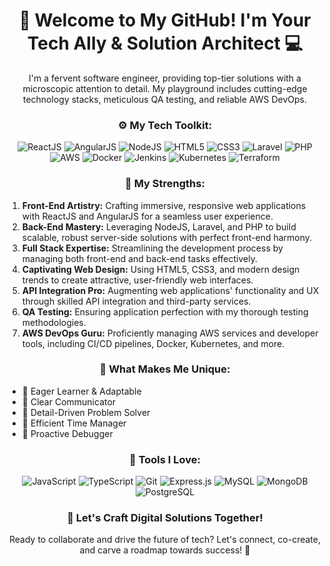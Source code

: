 <h1 align="center">🌟 Welcome to My GitHub! I'm Your Tech Ally & Solution Architect 💻</h1>

<p align="center">
  I'm a fervent software engineer, providing top-tier solutions with a microscopic attention to detail. My playground includes cutting-edge technology stacks, meticulous QA testing, and reliable AWS DevOps.
</p>

<h3 align="center">⚙️ My Tech Toolkit:</h3>

<p align="center">
  <img src="https://img.shields.io/badge/-ReactJs-61DAFB?logo=react&logoColor=white&style=for-the-badge" alt="ReactJS"/> 
  <img src="https://img.shields.io/badge/-AngularJS-E23237?logo=angular&logoColor=white&style=for-the-badge" alt="AngularJS"/>
  <img src="https://img.shields.io/badge/-NodeJS-339933?logo=node.js&logoColor=white&style=for-the-badge" alt="NodeJS"/>
  <img src="https://img.shields.io/badge/-HTML5-E34F26?logo=html5&logoColor=white&style=for-the-badge" alt="HTML5"/>
  <img src="https://img.shields.io/badge/-CSS3-1572B6?logo=css3&logoColor=white&style=for-the-badge" alt="CSS3"/>
  <img src="https://img.shields.io/badge/-Laravel-FF2D20?logo=laravel&logoColor=white&style=for-the-badge" alt="Laravel"/>
  <img src="https://img.shields.io/badge/-PHP-777BB4?logo=php&logoColor=white&style=for-the-badge" alt="PHP"/>
  <img src="https://img.shields.io/badge/-AWS-232F3E?logo=amazon-aws&logoColor=white&style=for-the-badge" alt="AWS"/>
  <img src="https://img.shields.io/badge/-Docker-2496ED?logo=docker&logoColor=white&style=for-the-badge" alt="Docker"/>
  <img src="https://img.shields.io/badge/-Jenkins-D24939?logo=jenkins&logoColor=white&style=for-the-badge" alt="Jenkins"/>
  <img src="https://img.shields.io/badge/-Kubernetes-326CE5?logo=kubernetes&logoColor=white&style=for-the-badge" alt="Kubernetes"/>
  <img src="https://img.shields.io/badge/-Terraform-623CE4?logo=terraform&logoColor=white&style=for-the-badge" alt="Terraform"/>
</p>

<h3 align="center">🎯 My Strengths:</h3>

1. **Front-End Artistry:** Crafting immersive, responsive web applications with ReactJS and AngularJS for a seamless user experience.
2. **Back-End Mastery:** Leveraging NodeJS, Laravel, and PHP to build scalable, robust server-side solutions with perfect front-end harmony.
3. **Full Stack Expertise:** Streamlining the development process by managing both front-end and back-end tasks effectively.
4. **Captivating Web Design:** Using HTML5, CSS3, and modern design trends to create attractive, user-friendly web interfaces.
5. **API Integration Pro:** Augmenting web applications' functionality and UX through skilled API integration and third-party services.
6. **QA Testing:** Ensuring application perfection with my thorough testing methodologies.
7. **AWS DevOps Guru:** Proficiently managing AWS services and developer tools, including CI/CD pipelines, Docker, Kubernetes, and more.

<h3 align="center">📌 What Makes Me Unique:</h3>

- 🎯 Eager Learner & Adaptable
- 🎯 Clear Communicator
- 🎯 Detail-Driven Problem Solver
- 🎯 Efficient Time Manager
- 🎯 Proactive Debugger

<h3 align="center">🔧 Tools I Love:</h3>

<p align="center">
  <img src="https://img.shields.io/badge/-JavaScript-F7DF1E?logo=javascript&logoColor=black&style=for-the-badge" alt="JavaScript"/> 
  <img src="https://img.shields.io/badge/-TypeScript-3178C6?logo=typescript&logoColor=white&style=for-the-badge" alt="TypeScript"/>
  <img src="https://img.shields.io/badge/-Git-F05032?logo=git&logoColor=white&style=for-the-badge" alt="Git"/>
  <img src="https://img.shields.io/badge/-Express.js-000000?logo=express&logoColor=white&style=for-the-badge" alt="Express.js"/>
  <img src="https://img.shields.io/badge/-MySQL-4479A1?logo=mysql&logoColor=white&style=for-the-badge" alt="MySQL"/>
  <img src="https://img.shields.io/badge/-MongoDB-47A248?logo=mongodb&logoColor=white&style=for-the-badge" alt="MongoDB"/>
  <img src="https://img.shields.io/badge/-PostgreSQL-336791?logo=postgresql&logoColor=white&style=for-the-badge" alt="PostgreSQL"/>
</p>

<h3 align="center">👥 Let's Craft Digital Solutions Together!</h3>

<p align="center">
  Ready to collaborate and drive the future of tech? Let's connect, co-create, and carve a roadmap towards success! 🚀
</p>
